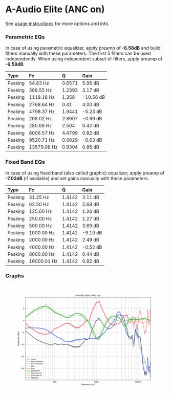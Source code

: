 # A-Audio Elite (ANC on)
See [usage instructions](https://github.com/jaakkopasanen/AutoEq#usage) for more options and info.

### Parametric EQs
In case of using parametric equalizer, apply preamp of **-6.58dB** and build filters manually
with these parameters. The first 5 filters can be used independently.
When using independent subset of filters, apply preamp of **-6.59dB**.

| Type    | Fc          |      Q | Gain      |
|:--------|:------------|:-------|:----------|
| Peaking | 54.83 Hz    | 0.6571 | 5.96 dB   |
| Peaking | 388.55 Hz   | 1.2393 | 3.17 dB   |
| Peaking | 1118.18 Hz  | 1.358  | -10.56 dB |
| Peaking | 2768.64 Hz  | 0.41   | 4.00 dB   |
| Peaking | 4798.37 Hz  | 1.9441 | -5.23 dB  |
| Peaking | 208.02 Hz   | 2.8907 | -0.69 dB  |
| Peaking | 280.68 Hz   | 2.504  | 0.42 dB   |
| Peaking | 6006.57 Hz  | 4.4799 | 0.82 dB   |
| Peaking | 9520.71 Hz  | 0.6829 | -0.63 dB  |
| Peaking | 13579.08 Hz | 0.9304 | 0.86 dB   |

### Fixed Band EQs
In case of using fixed band (also called graphic) equalizer, apply preamp of **-7.03dB**
(if available) and set gains manually with these parameters.

| Type    | Fc          |      Q | Gain     |
|:--------|:------------|:-------|:---------|
| Peaking | 31.25 Hz    | 1.4142 | 3.11 dB  |
| Peaking | 62.50 Hz    | 1.4142 | 5.69 dB  |
| Peaking | 125.00 Hz   | 1.4142 | 1.26 dB  |
| Peaking | 250.00 Hz   | 1.4142 | 1.27 dB  |
| Peaking | 500.00 Hz   | 1.4142 | 3.69 dB  |
| Peaking | 1000.00 Hz  | 1.4142 | -9.10 dB |
| Peaking | 2000.00 Hz  | 1.4142 | 2.49 dB  |
| Peaking | 4000.00 Hz  | 1.4142 | -0.52 dB |
| Peaking | 8000.00 Hz  | 1.4142 | 0.44 dB  |
| Peaking | 16000.01 Hz | 1.4142 | 0.82 dB  |

### Graphs
![](./A-Audio%20Elite%20(ANC%20on).png)